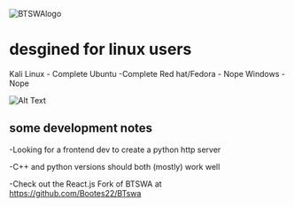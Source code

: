 
![BTSWAlogo](https://github.com/user-attachments/assets/3d8ccd33-cd25-4553-abb6-8a2826b30293)

# desgined for linux users

Kali Linux - Complete
Ubuntu -Complete
Red hat/Fedora - Nope
Windows - Nope 


![Alt Text](https://media1.tenor.com/m/tZ2Xd8LqAnMAAAAd/typing-fast.gif)

some development notes
--
-Looking for a frontend dev to create a python http server 

-C++ and python versions should both (mostly) work well

-Check out the React.js Fork of BTSWA at https://github.com/Bootes22/BTswa 
